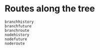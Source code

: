 # Routes along the tree

```@docs
branchhistory
branchfuture
branchroute
nodehistory
nodefuture
noderoute
```